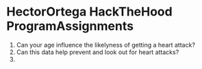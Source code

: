 # HectorOrtega HackTheHood ProgramAssignments
 

1.  Can your age influence the likelyness of getting a heart attack?
2. Can this data help prevent and look out for heart attacks?
3. 
